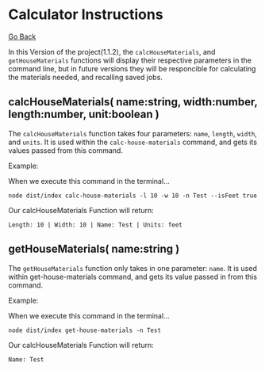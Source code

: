 # Calculator Instructions
[Go Back](../../README.md)


In this Version of the project(1.1.2), the `calcHouseMaterials`, and `getHouseMaterials` functions will display their respective parameters in the command line, but in future versions they will be responcible for calculating the materials needed, and recalling saved jobs. 


## calcHouseMaterials( name:string, width:number, length:number, unit:boolean )

The `calcHouseMaterials` function takes four parameters: `name`, `length`, `width`, and `units`. It is used within the `calc-house-materials` command, and gets its values passed from this command. 

Example:

When we execute this command in the terminal...
```
node dist/index calc-house-materials -l 10 -w 10 -n Test --isFeet true
```

Our calcHouseMaterials Function will return:
```
Length: 10 | Width: 10 | Name: Test | Units: feet
```

## getHouseMaterials( name:string )

The `getHouseMaterials` function only takes in one parameter: `name`. It is used within get-house-materials command, and gets its value passed in from this command. 

Example:

When we execute this command in the terminal...
```
node dist/index get-house-materials -n Test
```

Our calcHouseMaterials Function will return:
```
Name: Test
```